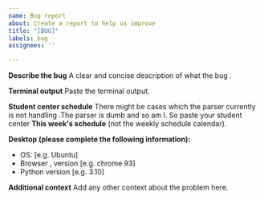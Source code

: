 ```yaml
---
name: Bug report
about: Create a report to help us improve
title: "[BUG]"
labels: bug
assignees: ''

---
```


**Describe the bug**
A clear and concise description of what the bug .

**Terminal output**
Paste the terminal output.

**Student center schedule**
There might be cases which the parser currently is not handling .The parser is dumb and so am I. So paste your student center **This week's schedule** (not the weekly schedule calendar).

**Desktop (please complete the following information):**
 - OS: [e.g. Ubuntu]
 - Browser , version [e.g. chrome 93]
 - Python version [e.g. 3.10]

**Additional context**
Add any other context about the problem here.
